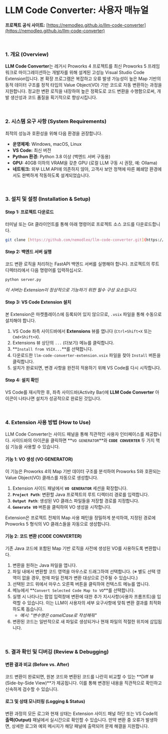 # **LLM Code Converter: 사용자 매뉴얼**

**프로젝트 공식 사이트:** [https://nemodleo.github.io/llm-code-converter](https://nemodleo.github.io/llm-code-converter)

<br/>

### **1. 개요 (Overview)**

**LLM Code Converter**는 레거시 Proworks 4 프로젝트를 최신 Proworks 5 프레임워크로 마이그레이션하는 개발자를 위해 설계된 고성능 Visual Studio Code Extension입니다. 본 확장 프로그램은 복잡하고 오류 발생 가능성이 높은 Map 기반의 동적 데이터 구조를 정적 타입의 Value Object(VO) 기반 코드로 자동 변환하는 과정을 지원합니다. 정교한 변환 로직을 내장하여 높은 정확도로 코드 변환을 수행함으로써, 개발 생산성과 코드 품질을 획기적으로 향상시킵니다.

<br/>

### **2. 시스템 요구 사항 (System Requirements)**

최적의 성능과 호환성을 위해 다음 환경을 권장합니다.

* **운영체제:** Windows, macOS, Linux
* **VS Code:** 최신 버전
* **Python 환경:** Python 3.8 이상 (백엔드 서버 구동용)
* **GPU:** 40GB 이하의 VRAM을 갖춘 GPU (로컬 LLM 구동 시 권장, 예: Ollama)
* **네트워크:** 외부 LLM API에 의존하지 않아, 고객사 보안 정책에 따른 폐쇄망 환경에서도 완벽하게 작동하도록 설계되었습니다.

<br/>

### **3. 설치 및 설정 (Installation & Setup)**

#### **Step 1: 프로젝트 다운로드**
터미널 또는 Git 클라이언트를 통해 아래 명령어로 프로젝트 소스 코드를 다운로드합니다.
```bash
git clone [https://github.com/nemodleo/llm-code-converter.git](https://github.com/nemodleo/llm-code-converter.git)
````

#### **Step 2: 백엔드 서버 실행**

코드 변환 로직을 처리하는 FastAPI 백엔드 서버를 실행해야 합니다. 프로젝트의 루트 디렉터리에서 다음 명령어를 입력하십시오.

```bash
python server.py
```

*이 서버는 Extension이 정상적으로 기능하기 위한 필수 구성 요소입니다.*

#### **Step 3: VS Code Extension 설치**

본 Extension은 마켓플레이스에 등록되어 있지 않으므로, `.vsix` 파일을 통해 수동으로 설치해야 합니다.

1.  VS Code 좌측 사이드바에서 **Extensions** 뷰를 엽니다 (`Ctrl+Shift+X` 또는 `Cmd+Shift+X`).
2.  Extensions 뷰 상단의 `...` (더보기) 메뉴를 클릭합니다.
3.  \*\*`Install from VSIX...`\*\*를 선택합니다.
4.  다운로드한 `llm-code-converter-extension.vsix` 파일을 찾아 `Install` 버튼을 클릭합니다.
5.  설치가 완료되면, 변경 사항을 완전히 적용하기 위해 VS Code를 다시 시작합니다.

#### **Step 4: 설치 확인**

VS Code를 재시작한 후, 좌측 사이드바(Activity Bar)에 **LLM Code Converter** 아이콘이 나타나면 설치가 성공적으로 완료된 것입니다.

<br/>

### **4. Extension 사용 방법 (How to Use)**

LLM Code Converter는 사이드 패널을 통해 직관적인 사용자 인터페이스를 제공합니다. 사이드바의 아이콘을 클릭하면 \*\*`VO GENERATOR`\*\*와 **`CODE CONVERTER`** 두 가지 핵심 기능을 사용할 수 있습니다.

#### **기능 1: VO 생성 (VO GENERATOR)**

이 기능은 Proworks 4의 Map 기반 데이터 구조를 분석하여 Proworks 5와 호환되는 Value Object(VO) 클래스를 자동으로 생성합니다.

1.  Extension 사이드 패널에서 **`VO GENERATOR`** 세션을 확장합니다.
2.  **`Project Path`**: 변환할 Java 프로젝트의 루트 디렉터리 경로를 입력합니다.
3.  **`Output Path`**: 생성된 VO 클래스 파일들을 저장할 경로를 지정합니다.
4.  **`Generate VO`** 버튼을 클릭하여 VO 생성을 시작합니다.

Extension은 프로젝트 전체의 Map 사용 패턴을 정밀하게 분석하여, 지정된 경로에 Proworks 5 형식의 VO 클래스들을 자동으로 생성합니다.

#### **기능 2: 코드 변환 (CODE CONVERTER)**

기존 Java 코드에 포함된 Map 기반 로직을 사전에 생성된 VO를 사용하도록 변환합니다.

1.  변환을 원하는 Java 파일을 엽니다.
2.  파일 내에서 변환할 코드 영역을 마우스로 드래그하여 선택합니다. (※ 별도 선택 영역이 없을 경우, 현재 파일 전체가 변환 대상으로 간주될 수 있습니다.)
3.  선택된 코드 위에서 마우스 오른쪽 버튼을 클릭하여 컨텍스트 메뉴를 엽니다.
4.  메뉴에서 \*\*`Convert Selected Code Map to VO`\*\*를 선택합니다.
5.  실행 시 나타나는 팝업 입력창에 변환에 대한 추가 지시사항(사용자 프롬프트)을 입력할 수 있습니다. 이는 LLM이 사용자의 세부 요구사항에 맞춰 변환 결과를 최적화하도록 돕습니다.
      * *예시: "변수명은 camelCase로 작성해줘"*
6.  변환된 코드는 일반적으로 새 파일로 생성되거나 현재 파일의 적절한 위치에 삽입됩니다.

<br/>

### **5. 결과 확인 및 디버깅 (Review & Debugging)**

#### **변환 결과 비교 (Before vs. After)**

코드 변환이 완료되면, 원본 코드와 변환된 코드를 나란히 비교할 수 있는 \*\*Diff 뷰(Side-by-Side View)\*\*가 제공됩니다. 이를 통해 변경된 내용을 직관적으로 확인하고 신속하게 검수할 수 있습니다.

#### **로그 및 상태 모니터링 (Logging & Status)**

변환 과정의 모든 로그와 현재 상태는 Extension 사이드 패널 하단 또는 VS Code의 **출력(Output)** 패널에서 실시간으로 확인할 수 있습니다. 만약 변환 중 오류가 발생하면, 상세한 로그와 예외 메시지가 해당 패널에 출력되어 문제 해결을 지원합니다.
